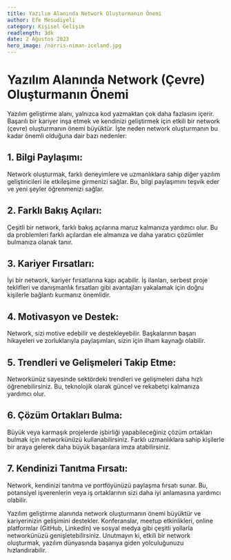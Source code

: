 ```yaml
---
title: Yazılım Alanında Network Oluşturmanın Önemi
author: Efe Mesudiyeli
category: Kişisel Gelişim
readlength: 3dk
date: 2 Ağustos 2023
hero_image: /norris-niman-iceland.jpg
---
```


# Yazılım Alanında Network (Çevre) Oluşturmanın Önemi

Yazılım geliştirme alanı, yalnızca kod yazmaktan çok daha fazlasını içerir. Başarılı bir kariyer inşa etmek ve kendinizi geliştirmek için etkili bir network (çevre) oluşturmanın önemi büyüktür. İşte neden network oluşturmanın bu kadar önemli olduğuna dair bazı nedenler:

## 1. **Bilgi Paylaşımı:**

Network oluşturmak, farklı deneyimlere ve uzmanlıklara sahip diğer yazılım geliştiricileri ile etkileşime girmenizi sağlar. Bu, bilgi paylaşımını teşvik eder ve yeni şeyler öğrenmenizi sağlar.

## 2. **Farklı Bakış Açıları:**

Çeşitli bir network, farklı bakış açılarına maruz kalmanıza yardımcı olur. Bu da problemleri farklı açılardan ele almanıza ve daha yaratıcı çözümler bulmanıza olanak tanır.

## 3. **Kariyer Fırsatları:**

İyi bir network, kariyer fırsatlarına kapı açabilir. İş ilanları, serbest proje teklifleri ve danışmanlık fırsatları gibi avantajları yakalamak için doğru kişilerle bağlantı kurmanız önemlidir.

## 4. **Motivasyon ve Destek:**

Network, sizi motive edebilir ve destekleyebilir. Başkalarının başarı hikayeleri ve zorluklarıyla paylaşımları, sizin için ilham kaynağı olabilir.

## 5. **Trendleri ve Gelişmeleri Takip Etme:**

Networkünüz sayesinde sektördeki trendleri ve gelişmeleri daha hızlı öğrenebilirsiniz. Bu, teknolojik olarak güncel ve rekabetçi kalmanıza yardımcı olur.

## 6. **Çözüm Ortakları Bulma:**

Büyük veya karmaşık projelerde işbirliği yapabileceğiniz çözüm ortakları bulmak için networkünüzü kullanabilirsiniz. Farklı uzmanlıklara sahip kişilerle bir araya gelerek daha büyük başarılara imza atabilirsiniz.

## 7. **Kendinizi Tanıtma Fırsatı:**

Network, kendinizi tanıtma ve portföyünüzü paylaşma fırsatı sunar. Bu, potansiyel işverenlerin veya iş ortaklarının sizi daha iyi anlamasına yardımcı olabilir.

Yazılım geliştirme alanında network oluşturmanın önemi büyüktür ve kariyerinizin gelişimini destekler. Konferanslar, meetup etkinlikleri, online platformlar (GitHub, LinkedIn) ve sosyal medya gibi çeşitli yollarla networkünüzü genişletebilirsiniz. Unutmayın ki, etkili bir network oluşturmak, yazılım dünyasında başarıya giden yolculuğunuzu hızlandırabilir.

